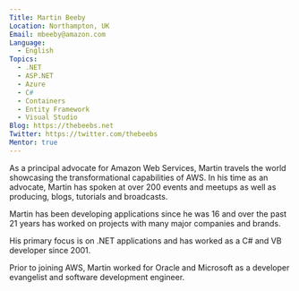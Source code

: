 ```yaml
---
Title: Martin Beeby
Location: Northampton, UK
Email: mbeeby@amazon.com
Language:
  - English
Topics:
  - .NET
  - ASP.NET
  - Azure
  - C#
  - Containers
  - Entity Framework
  - Visual Studio
Blog: https://thebeebs.net
Twitter: https://twitter.com/thebeebs
Mentor: true
---
```

As a principal advocate for Amazon Web Services, Martin travels the world showcasing the transformational capabilities of AWS. In his time as an advocate, Martin has spoken at over 200 events and meetups as well as producing, blogs, tutorials and broadcasts.

Martin has been developing applications since he was 16 and over the past 21 years has worked on projects with many major companies and brands.

His primary focus is on .NET applications and has worked as a C# and VB developer since 2001.

Prior to joining AWS, Martin worked for Oracle and Microsoft as a developer evangelist and software development engineer.
